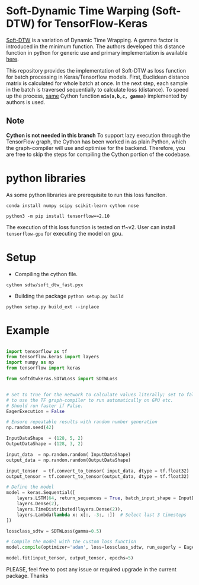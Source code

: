 # Soft-Dynamic Time Warping (Soft-DTW) for TensorFlow-Keras
[Soft-DTW](https://github.com/mblondel/soft-dtw) is a variation of Dynamic Time Wrapping. A gamma factor is introduced in the minimum function. The authors developed this distance function in python for generic use and primary implementation is available [here](https://github.com/mblondel/soft-dtw). 

This repository provides the implementation of Soft-DTW as loss function for batch processing in Keras/Tensorflow models. First, Euclidean distance matrix is calculated for whole batch at once. In the next step, each sample in the batch is traversed sequentially to calculate loss (distance). To speed up the process, [same](https://github.com/mblondel/soft-dtw/blob/master/sdtw/soft_dtw_fast.pyx) Cython function **`min(a,b,c, gamma)`** implemented by authors is used. 

## Note
**Cython is not needed in this branch**
To support lazy execution through the TensorFlow graph, the Cython has been worked in as plain Python, which the graph-compiler will use and optimise for the backend. Therefore, you are free to skip the steps for compiling the Cython portion of the codebase.



# python libraries
As some python libraries are prerequisite to run this loss funciton. 

`conda install numpy scipy scikit-learn cython nose`

`python3 -m pip install tensorflow==2.10`

The execution of this loss function is tested on tf~v2. User can install `tensorflow-gpu` for executing the model on gpu.

# Setup
- Compiling the cython file.

`cython sdtw/soft_dtw_fast.pyx`

- Building the package
`python setup.py build`

`python setup.py build_ext --inplace`

# Example
```python

import tensorflow as tf
from tensorflow.keras import layers
import numpy as np
from tensorflow import keras

from softdtwkeras.SDTWLoss import SDTWLoss


# Set to true for the network to calculate values literally; set to false
# to use the TF graph-compiler to run automatically on GPU etc.
# Should run faster if False.
EagerExecution = False

# Ensure repeatable results with random number generation
np.random.seed(42)

InputDataShape  = (128, 5, 2)
OutputDataShape = (128, 3, 2)

input_data  = np.random.random( InputDataShape)
output_data = np.random.random(OutputDataShape)

input_tensor  = tf.convert_to_tensor( input_data, dtype = tf.float32)
output_tensor = tf.convert_to_tensor(output_data, dtype = tf.float32)

# Define the model
model = keras.Sequential([
    layers.LSTM(64, return_sequences = True, batch_input_shape = InputDataShape),
    layers.Dense(2),
    layers.TimeDistributed(layers.Dense(2)),
    layers.Lambda(lambda x: x[:, -3:, :])  # Select last 3 timesteps
])

lossclass_sdtw = SDTWLoss(gamma=0.5)

# Compile the model with the custom loss function
model.compile(optimizer='adam', loss=lossclass_sdtw, run_eagerly = EagerExecution)

model.fit(input_tensor, output_tensor, epochs=5)

```


PLEASE, feel free to post any issue or required upgrade in the current package. Thanks
